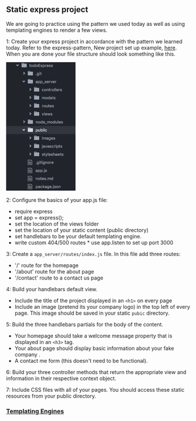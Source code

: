 ## Static express project
We are going to practice using the pattern we used today as well as using templating engines to render a few views.

1: Create your express project in accordance with the pattern we learned today. Refer to the express-pattern, New project set up example, [here](../express/express-pattern/README.md). When you are done your file structure should look something like this.

![Express pattern](../express/express-pattern/expressPattern.png)  

2: Configure the basics of your app.js file:
  * require express
  * set app = express();
  * set the location of the views folder
  * set the location of your static content (public directory)
  * set handlebars to be your default templating engine.
  * write custom 404/500 routes  * use app.listen to set up port 3000

3: Create a `app_server/routes/index.js` file. In this file add three routes:
  * '/' route for the homepage  
  * '/about' route for the about page
  * '/contact' route to a contact us page

4: Build your handlebars default view.
  * Include the title of the project displayed in an `<h1>` on every page
  * Include an image (pretend its your company logo) in the top left of every page. This image should be saved in your static `pubic` directory.

5: Build the three handlebars partials for the body of the content.
  * Your homepage should take a welcome message property that is displayed in an `<h3>` tag.
  * Your about page should display basic information about your fake company .
  * A contact me form (this doesn't need to be functional).

6: Build your three controller methods that return the appropriate view and information in their respective context object.

7: Include CSS files with all of your pages. You should access these static resources from your public directory.

### [Templating Engines](../express/templatingEngine/README.md)
